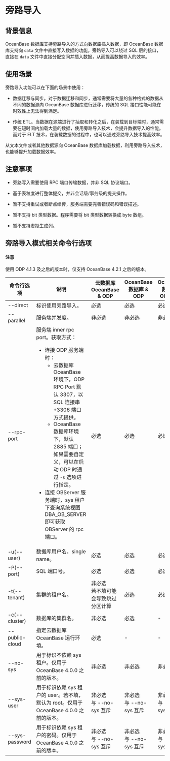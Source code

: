 # 旁路导入

## 背景信息

OceanBase 数据库支持旁路导入的方式向数据库插入数据，即 OceanBase 数据库支持向 `data` 文件中直接写入数据的功能。旁路导入可以绕过 SQL 层的接口，直接在 `data` 文件中直接分配空间并插入数据，从而提高数据导入的效率。

## 使用场景

旁路导入功能可以在下面的场景中使用：

- 数据迁移与同步。对于数据迁移和同步，通常需要将大量的各种格式的数据从不同的数据源向 OceanBase 数据库进行迁移，传统的 SQL 接口性能可能在时效性上无法得到满足。

- 传统 ETL。当数据在源端进行了抽取和转化之后，在装载到目标端时，通常需要在短时间内加载大量的数据，使用旁路导入技术，会提升数据导入的性能。而对于 ELT 技术，在装载数据的过程中，也可以通过旁路导入技术提高效率。

从文本文件或者其他数据源向 OceanBase 数据库加载数据，利用旁路导入技术，也能够提升加载数据效率。

## 注意事项

- 旁路写入需要使用 RPC 端口传输数据，并非 SQL 协议端口。

- 基于表粒度进行整体提交，并非会话级/事务级的提交操作。

- 暂不支持重试或者断点续传，服务端需要完善错误码和错误描述。

- 暂不支持 bit 类型数据。程序需要将 bit 类型数据转换成 byte 数组。

- 暂不支持虚拟生成列。

## 旁路导入模式相关命令行选项

<main id="notice" type='notice'>
   <h4>注意</h4>
   <p>使用 ODP 4.1.3 及之后的版本时，仅支持 OceanBase 4.2.1 之后的版本。</p>
</main>

|命令行选项|说明|云数据库 OceanBase  & ODP| OceanBase 数据库 & ODP| OceanBase 数据库 & OBServer|
|-----------------|---------|---------|-------|-------|
|--direct|标识使用旁路导入。|必选|必选|必选|
|--parallel|服务端并发度。|非必选|非必选|非必选|
|--rpc-port|服务端 inner rpc port。获取方式：<ul><li>连接 ODP 服务端时：<ul><li>云数据库 OceanBase 环境下，ODP RPC Port 默认 3307，以 SQL 连接串+3306 端口方式提供。</li><li> OceanBase 数据库环境下，默认 2885 端口；如果需要自定义，可以在启动 ODP 时通过 `-s` 选项进行指定。</li></ul></li><li>连接 OBServer 服务端时，sys 租户下查询系统视图 DBA_OB_SERVER 即可获取 OBServer 的 rpc 端口。</li></ul>|必选|必选|必选|
|-u(--user)|数据库用户名，single name。|必选|必选|必选|
|-P(--port)|SQL 端口号。|必选|必选|必选|
|-t(--tenant)|集群的租户名。|非必选<br>若不填可能会导致跳过分区计算|必选|必选|
|-c(--cluster)|数据库的集群名。|非必选|必选|-|
|--public-cloud|指定云数据库 OceanBase 运行环境。|必选|-|-|
|--no-sys|用于标识不依赖 sys 租户。仅用于 OceanBase 4.0.0 之前的版本。|非必选|非必选|非必选|
|--sys-user|用于标识依赖 sys 租户的 user。若不填，默认为 root。仅用于 OceanBase 4.0.0 之前的版本。|非必选<br>与 --no-sys 互斥|非必选<br>与 --no-sys 互斥|非必选<br>与 --no-sys 互斥|
|--sys-password|用于标识依赖 sys 租户的密码。仅用于 OceanBase 4.0.0 之前的版本。|非必选<br>与 --no-sys 互斥|非必选<br>与 --no-sys 互斥|非必选<br>与 --no-sys 互斥|